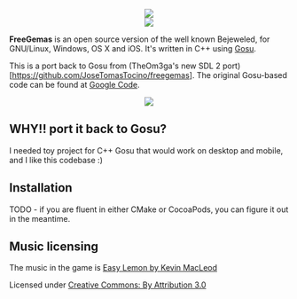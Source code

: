 <p align="center">
    <img src="https://raw.githubusercontent.com/JoseTomasTocino/freegemas/static/images/header_logo.png"><br>
    <img src="https://raw.githubusercontent.com/JoseTomasTocino/freegemas/static/images/header_gems.png"><br>
</p>

__FreeGemas__ is an open source version of the well known Bejeweled, for GNU/Linux, Windows, OS X and iOS. It's written in C++ using [Gosu](https://www.libgosu.org/).

This is a port back to Gosu from (TheOm3ga's new SDL 2 port)[https://github.com/JoseTomasTocino/freegemas]. The original Gosu-based code can be found at [Google Code](http://freegemas.googlecode.com).

<p align="center">
    <img src="https://raw.githubusercontent.com/JoseTomasTocino/freegemas/static/images/screenshot_1.png">
</p>    


## WHY!! port it back to Gosu?

I needed toy project for C++ Gosu that would work on desktop and mobile, and I like this codebase :)


## Installation

TODO - if you are fluent in either CMake or CocoaPods, you can figure it out in the meantime.


## Music licensing

The music in the game is [Easy Lemon by Kevin MacLeod](http://incompetech.com/music/royalty-free/index.html?isrc=USUAN1200076)

Licensed under [Creative Commons: By Attribution 3.0](http://creativecommons.org/licenses/by/3.0/)
